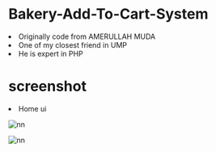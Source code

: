 # Bakery-Add-To-Cart-System
<li>Originally code from AMERULLAH MUDA</li>
<li>One of my closest friend in UMP</li>
<li>He is expert in PHP</li>

# screenshot

<li>Home ui</li>

![nn](https://user-images.githubusercontent.com/12325386/27667203-c6be8900-5cab-11e7-9bdc-a6a43dad7469.jpg)

![nn](https://user-images.githubusercontent.com/12325386/27667225-f6eec4f0-5cab-11e7-9616-55ded382cf40.jpg)

